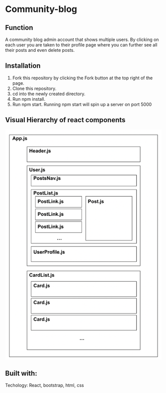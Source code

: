# Community-blog

## Function
A community blog admin account that shows multiple users. By clicking on each user you are taken to their profile page where you can further see all their posts and even delete posts.

## Installation
1. Fork this repository by clicking the Fork button at the top right of the page.
2. Clone this repository.
3. cd into the newly created directory.
4. Run npm install.
5. Run npm start.
Running npm start will spin up a server on port 5000

## Visual Hierarchy of react components
![Home-View](./diagram.png)

## Built with:

Techology: React, bootstrap, html, css

